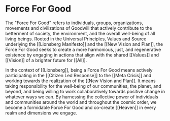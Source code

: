 # Force For Good

The "Force For Good" refers to individuals, groups, organizations, movements and civilizations of Goodwill that actively contribute to the betterment of society, the environment, and the overall well-being of all living beings. Rooted in the Universal Principles, Values and Source underlying the [[Lionsberg Manifesto]] and the [[New Vision and Plan]], the Force For Good seeks to create a more harmonious, just, and regenerative existence by engaging in actions that align with the shared [[Values]] and [[Vision]] of a brighter future for [[All]].

In the context of [[Lionsberg]], being a Force For Good means actively participating in the [[Citizen Led Response]] to the [[Meta Crisis]] and working towards the realization of the [[New Vision and Plan]]. It means taking responsibility for the well-being of our communities, the planet, and beyond, and being willing to work collaboratively towards positive change in whatever ways we can. By harnessing the collective power of individuals and communities around the world and throughout the cosmic order, we become a formidable Force For Good and co-create [[Heaven]] in every realm and dimensions we engage. 